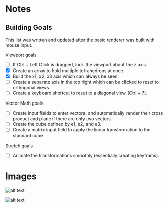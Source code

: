 # Notes

## Building Goals

This list was written and updated after the basic renderer was built with mouse input.

Viewport goals

- [ ] If Ctrl + Left Click is dragged, lock the viewport about the z axis
- [x] Create an array to hold multiple tetrahedrons at once.
- [x] Build the x1, x2, x3 axis which can always be seen.
- [ ] Create a separate axis in the top right which can be clicked to reset to orthogonal views.
- [ ] Create a keyboard shortcut to reset to a diagonal view (Ctrl + 7).

Vector Math goals

- [ ] Create input fields to enter vectors, and automatically render their cross product and plane if there are only two vectors.
- [ ] Create the cube defined by e1, e2, and e3.
- [ ] Create a matrix input field to apply the linear transformation to the standard cube.

Stretch goals

- [ ] Animate the transformations smoothly (essentially creating keyframs).

# Images

![alt text](https://cdn.discordapp.com/attachments/822236882703220736/1009631889906221147/unknown.png)

![alt text](https://cdn.discordapp.com/attachments/822236882703220736/1009631995816591490/unknown.png)
